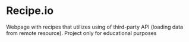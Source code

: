 # Recipe.io
Webpage with recipes that utilizes using  of third-party API (loading data from remote resource). Project only for educational purposes

